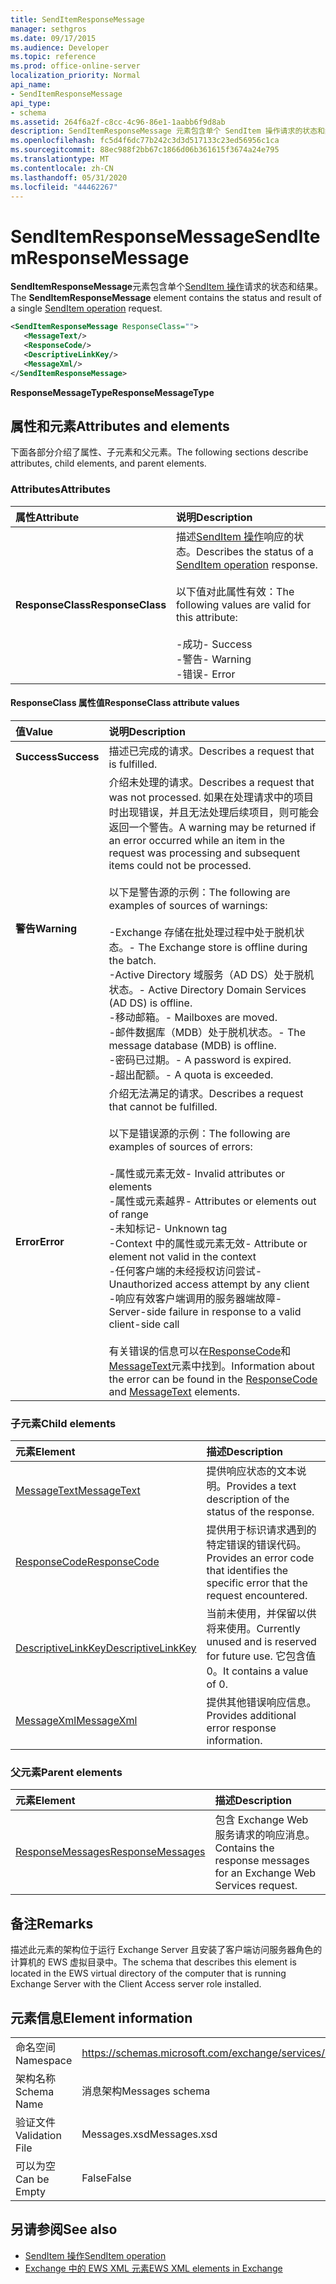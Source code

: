 ```yaml
---
title: SendItemResponseMessage
manager: sethgros
ms.date: 09/17/2015
ms.audience: Developer
ms.topic: reference
ms.prod: office-online-server
localization_priority: Normal
api_name:
- SendItemResponseMessage
api_type:
- schema
ms.assetid: 264f6a2f-c8cc-4c96-86e1-1aabb6f9d8ab
description: SendItemResponseMessage 元素包含单个 SendItem 操作请求的状态和结果。
ms.openlocfilehash: fc5d4f6dc77b242c3d3d517133c23ed56956c1ca
ms.sourcegitcommit: 88ec988f2bb67c1866d06b361615f3674a24e795
ms.translationtype: MT
ms.contentlocale: zh-CN
ms.lasthandoff: 05/31/2020
ms.locfileid: "44462267"
---
```

# <a name="senditemresponsemessage"></a><span data-ttu-id="a3915-103">SendItemResponseMessage</span><span class="sxs-lookup"><span data-stu-id="a3915-103">SendItemResponseMessage</span></span>

<span data-ttu-id="a3915-104">**SendItemResponseMessage**元素包含单个[SendItem 操作](senditem-operation.md)请求的状态和结果。</span><span class="sxs-lookup"><span data-stu-id="a3915-104">The **SendItemResponseMessage** element contains the status and result of a single [SendItem operation](senditem-operation.md) request.</span></span> 
  
```xml
<SendItemResponseMessage ResponseClass="">
   <MessageText/>
   <ResponseCode/>
   <DescriptiveLinkKey/>
   <MessageXml/>
</SendItemResponseMessage>
```

 <span data-ttu-id="a3915-105">**ResponseMessageType**</span><span class="sxs-lookup"><span data-stu-id="a3915-105">**ResponseMessageType**</span></span>
## <a name="attributes-and-elements"></a><span data-ttu-id="a3915-106">属性和元素</span><span class="sxs-lookup"><span data-stu-id="a3915-106">Attributes and elements</span></span>

<span data-ttu-id="a3915-107">下面各部分介绍了属性、子元素和父元素。</span><span class="sxs-lookup"><span data-stu-id="a3915-107">The following sections describe attributes, child elements, and parent elements.</span></span>
  
### <a name="attributes"></a><span data-ttu-id="a3915-108">Attributes</span><span class="sxs-lookup"><span data-stu-id="a3915-108">Attributes</span></span>

|<span data-ttu-id="a3915-109">**属性**</span><span class="sxs-lookup"><span data-stu-id="a3915-109">**Attribute**</span></span>|<span data-ttu-id="a3915-110">**说明**</span><span class="sxs-lookup"><span data-stu-id="a3915-110">**Description**</span></span>|
|:-----|:-----|
|<span data-ttu-id="a3915-111">**ResponseClass**</span><span class="sxs-lookup"><span data-stu-id="a3915-111">**ResponseClass**</span></span> <br/> | <span data-ttu-id="a3915-112">描述[SendItem 操作](senditem-operation.md)响应的状态。</span><span class="sxs-lookup"><span data-stu-id="a3915-112">Describes the status of a [SendItem operation](senditem-operation.md) response.</span></span> <br/><br/><span data-ttu-id="a3915-113">以下值对此属性有效：</span><span class="sxs-lookup"><span data-stu-id="a3915-113">The following values are valid for this attribute:</span></span> <br/> <br/><span data-ttu-id="a3915-114">-成功</span><span class="sxs-lookup"><span data-stu-id="a3915-114">-  Success</span></span>  <br/><span data-ttu-id="a3915-115">-警告</span><span class="sxs-lookup"><span data-stu-id="a3915-115">-  Warning</span></span>  <br/><span data-ttu-id="a3915-116">-错误</span><span class="sxs-lookup"><span data-stu-id="a3915-116">-  Error</span></span>  <br/> |
   
#### <a name="responseclass-attribute-values"></a><span data-ttu-id="a3915-117">ResponseClass 属性值</span><span class="sxs-lookup"><span data-stu-id="a3915-117">ResponseClass attribute values</span></span>

|<span data-ttu-id="a3915-118">**值**</span><span class="sxs-lookup"><span data-stu-id="a3915-118">**Value**</span></span>|<span data-ttu-id="a3915-119">**说明**</span><span class="sxs-lookup"><span data-stu-id="a3915-119">**Description**</span></span>|
|:-----|:-----|
|<span data-ttu-id="a3915-120">**Success**</span><span class="sxs-lookup"><span data-stu-id="a3915-120">**Success**</span></span> <br/> |<span data-ttu-id="a3915-121">描述已完成的请求。</span><span class="sxs-lookup"><span data-stu-id="a3915-121">Describes a request that is fulfilled.</span></span>  <br/> |
|<span data-ttu-id="a3915-122">**警告**</span><span class="sxs-lookup"><span data-stu-id="a3915-122">**Warning**</span></span> <br/> | <span data-ttu-id="a3915-123">介绍未处理的请求。</span><span class="sxs-lookup"><span data-stu-id="a3915-123">Describes a request that was not processed.</span></span> <span data-ttu-id="a3915-124">如果在处理请求中的项目时出现错误，并且无法处理后续项目，则可能会返回一个警告。</span><span class="sxs-lookup"><span data-stu-id="a3915-124">A warning may be returned if an error occurred while an item in the request was processing and subsequent items could not be processed.</span></span> <br/><br/><span data-ttu-id="a3915-125">以下是警告源的示例：</span><span class="sxs-lookup"><span data-stu-id="a3915-125">The following are examples of sources of warnings:</span></span>  <br/><br/><span data-ttu-id="a3915-126">-Exchange 存储在批处理过程中处于脱机状态。</span><span class="sxs-lookup"><span data-stu-id="a3915-126">-  The Exchange store is offline during the batch.</span></span>  <br/><span data-ttu-id="a3915-127">-Active Directory 域服务（AD DS）处于脱机状态。</span><span class="sxs-lookup"><span data-stu-id="a3915-127">-  Active Directory Domain Services (AD DS) is offline.</span></span>  <br/><span data-ttu-id="a3915-128">-移动邮箱。</span><span class="sxs-lookup"><span data-stu-id="a3915-128">-  Mailboxes are moved.</span></span>  <br/><span data-ttu-id="a3915-129">-邮件数据库（MDB）处于脱机状态。</span><span class="sxs-lookup"><span data-stu-id="a3915-129">-  The message database (MDB) is offline.</span></span>  <br/><span data-ttu-id="a3915-130">-密码已过期。</span><span class="sxs-lookup"><span data-stu-id="a3915-130">-  A password is expired.</span></span>  <br/><span data-ttu-id="a3915-131">-超出配额。</span><span class="sxs-lookup"><span data-stu-id="a3915-131">-  A quota is exceeded.</span></span>  <br/> |
|<span data-ttu-id="a3915-132">**Error**</span><span class="sxs-lookup"><span data-stu-id="a3915-132">**Error**</span></span> <br/> | <span data-ttu-id="a3915-133">介绍无法满足的请求。</span><span class="sxs-lookup"><span data-stu-id="a3915-133">Describes a request that cannot be fulfilled.</span></span> <br/><br/><span data-ttu-id="a3915-134">以下是错误源的示例：</span><span class="sxs-lookup"><span data-stu-id="a3915-134">The following are examples of sources of errors:</span></span>  <br/> <br/><span data-ttu-id="a3915-135">-属性或元素无效</span><span class="sxs-lookup"><span data-stu-id="a3915-135">- Invalid attributes or elements</span></span>  <br/><span data-ttu-id="a3915-136">-属性或元素越界</span><span class="sxs-lookup"><span data-stu-id="a3915-136">-  Attributes or elements out of range</span></span>  <br/><span data-ttu-id="a3915-137">-未知标记</span><span class="sxs-lookup"><span data-stu-id="a3915-137">-  Unknown tag</span></span>  <br/><span data-ttu-id="a3915-138">-Context 中的属性或元素无效</span><span class="sxs-lookup"><span data-stu-id="a3915-138">-  Attribute or element not valid in the context</span></span>  <br/><span data-ttu-id="a3915-139">-任何客户端的未经授权访问尝试</span><span class="sxs-lookup"><span data-stu-id="a3915-139">-  Unauthorized access attempt by any client</span></span>  <br/><span data-ttu-id="a3915-140">-响应有效客户端调用的服务器端故障</span><span class="sxs-lookup"><span data-stu-id="a3915-140">-  Server-side failure in response to a valid client-side call</span></span>  <br/> <br/> <span data-ttu-id="a3915-141">有关错误的信息可以在[ResponseCode](responsecode.md)和[MessageText](messagetext.md)元素中找到。</span><span class="sxs-lookup"><span data-stu-id="a3915-141">Information about the error can be found in the [ResponseCode](responsecode.md) and [MessageText](messagetext.md) elements.</span></span>  <br/> |
   
### <a name="child-elements"></a><span data-ttu-id="a3915-142">子元素</span><span class="sxs-lookup"><span data-stu-id="a3915-142">Child elements</span></span>

|<span data-ttu-id="a3915-143">**元素**</span><span class="sxs-lookup"><span data-stu-id="a3915-143">**Element**</span></span>|<span data-ttu-id="a3915-144">**描述**</span><span class="sxs-lookup"><span data-stu-id="a3915-144">**Description**</span></span>|
|:-----|:-----|
|[<span data-ttu-id="a3915-145">MessageText</span><span class="sxs-lookup"><span data-stu-id="a3915-145">MessageText</span></span>](messagetext.md) <br/> |<span data-ttu-id="a3915-146">提供响应状态的文本说明。</span><span class="sxs-lookup"><span data-stu-id="a3915-146">Provides a text description of the status of the response.</span></span>  <br/> |
|[<span data-ttu-id="a3915-147">ResponseCode</span><span class="sxs-lookup"><span data-stu-id="a3915-147">ResponseCode</span></span>](responsecode.md) <br/> |<span data-ttu-id="a3915-148">提供用于标识请求遇到的特定错误的错误代码。</span><span class="sxs-lookup"><span data-stu-id="a3915-148">Provides an error code that identifies the specific error that the request encountered.</span></span>  <br/> |
|[<span data-ttu-id="a3915-149">DescriptiveLinkKey</span><span class="sxs-lookup"><span data-stu-id="a3915-149">DescriptiveLinkKey</span></span>](descriptivelinkkey.md) <br/> |<span data-ttu-id="a3915-150">当前未使用，并保留以供将来使用。</span><span class="sxs-lookup"><span data-stu-id="a3915-150">Currently unused and is reserved for future use.</span></span> <span data-ttu-id="a3915-151">它包含值0。</span><span class="sxs-lookup"><span data-stu-id="a3915-151">It contains a value of 0.</span></span>  <br/> |
|[<span data-ttu-id="a3915-152">MessageXml</span><span class="sxs-lookup"><span data-stu-id="a3915-152">MessageXml</span></span>](messagexml.md) <br/> |<span data-ttu-id="a3915-153">提供其他错误响应信息。</span><span class="sxs-lookup"><span data-stu-id="a3915-153">Provides additional error response information.</span></span>  <br/> |
   
### <a name="parent-elements"></a><span data-ttu-id="a3915-154">父元素</span><span class="sxs-lookup"><span data-stu-id="a3915-154">Parent elements</span></span>

|<span data-ttu-id="a3915-155">**元素**</span><span class="sxs-lookup"><span data-stu-id="a3915-155">**Element**</span></span>|<span data-ttu-id="a3915-156">**描述**</span><span class="sxs-lookup"><span data-stu-id="a3915-156">**Description**</span></span>|
|:-----|:-----|
|[<span data-ttu-id="a3915-157">ResponseMessages</span><span class="sxs-lookup"><span data-stu-id="a3915-157">ResponseMessages</span></span>](responsemessages.md) <br/> |<span data-ttu-id="a3915-158">包含 Exchange Web 服务请求的响应消息。</span><span class="sxs-lookup"><span data-stu-id="a3915-158">Contains the response messages for an Exchange Web Services request.</span></span>  <br/> |
   
## <a name="remarks"></a><span data-ttu-id="a3915-159">备注</span><span class="sxs-lookup"><span data-stu-id="a3915-159">Remarks</span></span>

<span data-ttu-id="a3915-160">描述此元素的架构位于运行 Exchange Server 且安装了客户端访问服务器角色的计算机的 EWS 虚拟目录中。</span><span class="sxs-lookup"><span data-stu-id="a3915-160">The schema that describes this element is located in the EWS virtual directory of the computer that is running Exchange Server with the Client Access server role installed.</span></span>
  
## <a name="element-information"></a><span data-ttu-id="a3915-161">元素信息</span><span class="sxs-lookup"><span data-stu-id="a3915-161">Element information</span></span>

|||
|:-----|:-----|
|<span data-ttu-id="a3915-162">命名空间</span><span class="sxs-lookup"><span data-stu-id="a3915-162">Namespace</span></span>  <br/> |https://schemas.microsoft.com/exchange/services/2006/messages  <br/> |
|<span data-ttu-id="a3915-163">架构名称</span><span class="sxs-lookup"><span data-stu-id="a3915-163">Schema Name</span></span>  <br/> |<span data-ttu-id="a3915-164">消息架构</span><span class="sxs-lookup"><span data-stu-id="a3915-164">Messages schema</span></span>  <br/> |
|<span data-ttu-id="a3915-165">验证文件</span><span class="sxs-lookup"><span data-stu-id="a3915-165">Validation File</span></span>  <br/> |<span data-ttu-id="a3915-166">Messages.xsd</span><span class="sxs-lookup"><span data-stu-id="a3915-166">Messages.xsd</span></span>  <br/> |
|<span data-ttu-id="a3915-167">可以为空</span><span class="sxs-lookup"><span data-stu-id="a3915-167">Can be Empty</span></span>  <br/> |<span data-ttu-id="a3915-168">False</span><span class="sxs-lookup"><span data-stu-id="a3915-168">False</span></span>  <br/> |
   
## <a name="see-also"></a><span data-ttu-id="a3915-169">另请参阅</span><span class="sxs-lookup"><span data-stu-id="a3915-169">See also</span></span>

- [<span data-ttu-id="a3915-170">SendItem 操作</span><span class="sxs-lookup"><span data-stu-id="a3915-170">SendItem operation</span></span>](senditem-operation.md)
- [<span data-ttu-id="a3915-171">Exchange 中的 EWS XML 元素</span><span class="sxs-lookup"><span data-stu-id="a3915-171">EWS XML elements in Exchange</span></span>](ews-xml-elements-in-exchange.md)

